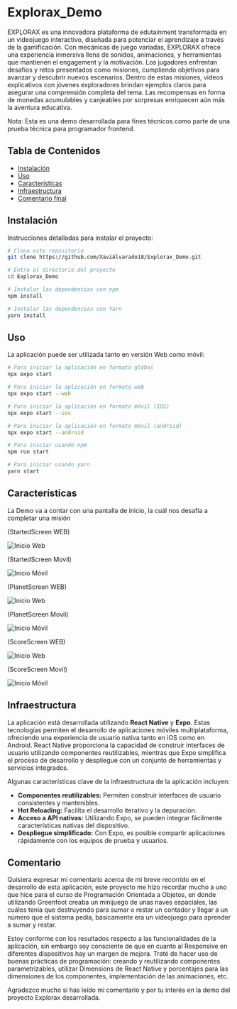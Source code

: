 # Explorax_Demo

EXPLORAX es una innovadora plataforma de edutainment transformada en un videojuego interactivo, diseñada para potenciar el aprendizaje a través de la gamificación. Con mecánicas de juego variadas, EXPLORAX ofrece una experiencia inmersiva llena de sonidos, animaciones, y herramientas que mantienen el engagement y la motivación. Los jugadores enfrentan desafíos y retos presentados como misiones, cumpliendo objetivos para avanzar y descubrir nuevos escenarios. Dentro de estas misiones, videos explicativos con jóvenes exploradores brindan ejemplos claros para asegurar una comprensión completa del tema. Las recompensas en forma de monedas acumulables y canjeables por sorpresas enriquecen aún más la aventura educativa.

Nota: Esta es una demo desarrollada para fines técnicos como parte de una prueba técnica para programador frontend.

## Tabla de Contenidos

- [Instalación](#instalación)
- [Uso](#uso)
- [Características](#características)
- [Infraestructura](#infraestructura)
- [Comentario final](#comentario)

## Instalación

Instrucciones detalladas para instalar el proyecto:

```bash
# Clona este repositorio
git clone https://github.com/XaviAlvarado18/Explorax_Demo.git

# Entra al directorio del proyecto
cd Explorax_Demo

# Instalar las dependencias con npm
npm install

# Instalar las dependencias con Yarn
yarn install
```

## Uso

La aplicación puede ser utilizada tanto en versión Web como móvil:

```bash
# Para iniciar la aplicación en formato global
npx expo start

# Para iniciar la aplicación en formato web
npx expo start --web

# Para iniciar la aplicación en formato móvil (IOS)
npx expo start --ios

# Para iniciar la aplicación en formato móvil (android)
npx expo start --android

# Para iniciar usando npm
npm run start

# Para iniciar usando yarn
yarn start

```

## Características

La Demo va a contar con una pantalla de inicio, la cuál nos desafía a completar una misión

(StartedScreen WEB)

![Inicio Web](assets/images/inicioWeb.png)

(StartedScreen Movil)

![Inicio Móvil](assets/images/inicio.png)

(PlanetScreen WEB)

![Inicio Web](assets/images/challengueWeb.png)

(PlanetScreen Movil)

![Inicio Móvil](assets/images/challengueMovil.png)

(ScoreScreen WEB)

![Inicio Web](assets/images/scoreWeb.png)

(ScoreScreen Movil)

![Inicio Móvil](assets/images/scoreMovil.png)


## Infraestructura

La aplicación está desarrollada utilizando **React Native** y **Expo**. Estas tecnologías permiten el desarrollo de aplicaciones móviles multiplataforma, ofreciendo una experiencia de usuario nativa tanto en iOS como en Android. React Native proporciona la capacidad de construir interfaces de usuario utilizando componentes reutilizables, mientras que Expo simplifica el proceso de desarrollo y despliegue con un conjunto de herramientas y servicios integrados.

Algunas características clave de la infraestructura de la aplicación incluyen:

- **Componentes reutilizables:** Permiten construir interfaces de usuario consistentes y mantenibles.
- **Hot Reloading:** Facilita el desarrollo iterativo y la depuración.
- **Acceso a API nativas:** Utilizando Expo, se pueden integrar fácilmente características nativas del dispositivo.
- **Despliegue simplificado:** Con Expo, es posible compartir aplicaciones rápidamente con los equipos de prueba y usuarios.

## Comentario

Quisiera expresar mi comentario acerca de mi breve recorrido en el desarrollo de esta aplicación, este proyecto me hizo recordar mucho a uno que hice para el curso de Programación Orientada a Objetos, en donde utilizando Greenfoot creaba un minijuego de unas naves espaciales, las cuáles tenía que destruyendo para sumar o restar un contador y llegar a un número que el sistema pedía, básicamente era un videojuego para aprender a sumar y restar. 

Estoy conforme con los resultados respecto a las funcionalidades de la aplicación, sin embargo soy consciente de que en cuanto al Responsive en diferentes dispositivos hay un margen de mejora. Traté de hacer uso de buenas prácticas de programación: creando y reutilizando componentes parametrizables, utilizar Dimensions de React Native y porcentajes para las dimensiones de los componentes, implementación de las animaciones, etc.

Agradezco mucho si has leído mi comentario y por tu interés en la demo del proyecto Explorax desarrollada. 


